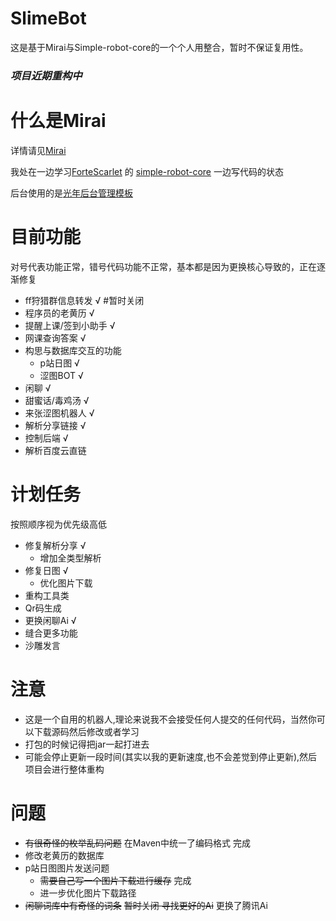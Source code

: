 # SlimeBot

这是基于Mirai与Simple-robot-core的一个个人用整合，暂时不保证复用性。

### ***项目近期重构中***

# 什么是Mirai

详情请见[Mirai](https://github.com/mamoe/mirai)

我处在一边学习[ForteScarlet](https://github.com/ForteScarlet) 的
[simple-robot-core](https://github.com/ForteScarlet/simple-robot-core) 一边写代码的状态

后台使用的是[光年后台管理模板](https://gitee.com/yinqi/Light-Year-Admin-Using-Iframe)

# 目前功能

对号代表功能正常，错号代码功能不正常，基本都是因为更换核心导致的，正在逐渐修复

- ff狩猎群信息转发 √ #暂时关闭
- 程序员的老黄历 √
- 提醒上课/签到小助手 √
- 网课查询答案 √
- 构思与数据库交互的功能
    + p站日图 √
    + 涩图BOT √
- 闲聊 √
- 甜蜜话/毒鸡汤 √
- 来张涩图机器人 √
- 解析分享链接 √
- 控制后端 √
- 解析百度云直链

# 计划任务

按照顺序视为优先级高低
- 修复解析分享 √
    + 增加全类型解析
- 修复日图 √
    + 优化图片下载
- 重构工具类
- Qr码生成
- 更换闲聊Ai √
- 缝合更多功能
- 沙雕发言

# 注意

- 这是一个自用的机器人,理论来说我不会接受任何人提交的任何代码，当然你可以下载源码然后修改或者学习
- 打包的时候记得把jar一起打进去
- 可能会停止更新一段时间(其实以我的更新速度,也不会差觉到停止更新),然后项目会进行整体重构

# 问题

- ~~有很奇怪的枚举乱码问题~~ 在Maven中统一了编码格式 完成
- 修改老黄历的数据库
- p站日图图片发送问题
    + ~~需要自己写一个图片下载进行缓存~~ 完成
    + 进一步优化图片下载路径
- ~~闲聊词库中有奇怪的词条~~ ~~暂时关闭 寻找更好的Ai~~ 更换了腾讯Ai